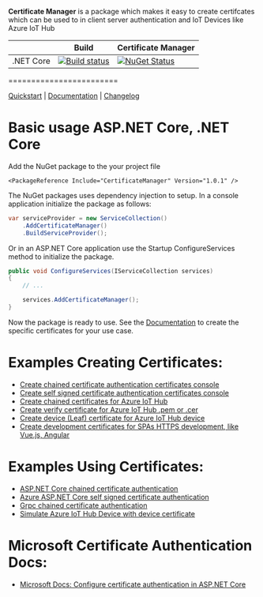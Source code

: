 **Certificate Manager** is a package which makes it easy to create certifcates which can be used to in client server authentication and IoT Devices like Azure IoT Hub

|                           | Build                                                                                                                                                       | Certificate Manager                                                                                                                                |
| ------------------------- | ------------------------------------------------------------------------------------------------------------------------------------------------------------ | ----------------------------------------------------------------------------------------------------------------------------------------------------------- |
| .NET Core                 | [![Build status](https://ci.appveyor.com/api/projects/status/qj6epwf404qqa5n2?svg=true)](https://ci.appveyor.com/project/damienbod/aspnetcorecertificates)      | [![NuGet Status](http://img.shields.io/nuget/v/CertificateManager.svg?style=flat-square)](https://www.nuget.org/packages/CertificateManager/) |

========================

[Quickstart](https://github.com/damienbod/AspNetCoreCertificates/tree/master/src/CreateChainedCertsConsoleDemo) | [Documentation](https://github.com/damienbod/AspNetCoreCertificates/blob/master/Documentation.md) | [Changelog](https://github.com/damienbod/AspNetCoreCertificates/blob/master/CHANGELOG.md)

# Basic usage ASP.NET Core, .NET Core

Add the NuGet package to the your project file

```
<PackageReference Include="CertificateManager" Version="1.0.1" />
```

The NuGet packages uses dependency injection to setup. In a console application initialize the package as follows:

```csharp
var serviceProvider = new ServiceCollection()
    .AddCertificateManager()
    .BuildServiceProvider();

```

Or in an ASP.NET Core application use the Startup ConfigureServices method to initialize the package.

```csharp
public void ConfigureServices(IServiceCollection services)
{
    // ...

    services.AddCertificateManager();
}
```

Now the package is ready to use. See the [Documentation](https://github.com/damienbod/AspNetCoreCertificates/blob/master/Documentation.md)  to create the specific certificates for your use case.

# Examples Creating Certificates:

- [Create chained certificate authentication certificates console](https://github.com/damienbod/AspNetCoreCertificates/tree/master/src/CreateChainedCertsConsoleDemo)
- [Create self signed certificate authentication certificates console](https://github.com/damienbod/AspNetCoreCertificates/tree/master/src/CreateSelfSignedCertsConsoleDemo)
- [Create chained certificates for Azure IoT Hub](https://github.com/damienbod/AspNetCoreCertificates/tree/master/src/IoTHubCreateChainedCerts)
- [Create verify certificate for Azure IoT Hub .pem or .cer](https://github.com/damienbod/AspNetCoreCertificates/tree/master/src/IoTHubVerifyCertificate)
- [Create  device (Leaf) certificate for Azure IoT Hub device](https://github.com/damienbod/AspNetCoreCertificates/tree/master/src/IoTHubCreateDeviceCertificate)
- [Create  development certificates for SPAs HTTPS development, like Vue.js, Angular](https://github.com/damienbod/AspNetCoreCertificates/tree/master/src/CreateAngularVueJsDevelopmentCertificates)

# Examples Using Certificates:

- [ASP.NET Core chained certificate authentication](https://github.com/damienbod/AspNetCoreCertificates/tree/master/examplesUsingCertificateAuthentication/AspNetCoreChained)
- [Azure ASP.NET Core self signed certificate authentication](https://github.com/damienbod/AspNetCoreCertificates/tree/master/examplesUsingCertificateAuthentication/AzureCertAuth)
- [Grpc chained certificate authentication](https://github.com/damienbod/AspNetCoreCertificates/tree/master/examplesUsingCertificateAuthentication/GrpcCertAuthChainedCertificate)
- [Simulate Azure IoT Hub Device with device certificate](https://github.com/damienbod/AspNetCoreCertificates/tree/master/examplesUsingCertificateAuthentication/SimulateAzureIoTDevice)

# Microsoft Certificate Authentication Docs:

- [Microsoft Docs: Configure certificate authentication in ASP.NET Core](https://docs.microsoft.com/en-us/aspnet/core/security/authentication/certauth)

